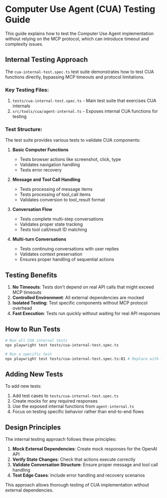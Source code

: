 # Computer Use Agent (CUA) Testing Guide

This guide explains how to test the Computer Use Agent implementation without relying on the MCP protocol, which can introduce timeout and complexity issues.

## Internal Testing Approach

The `cua-internal-test.spec.ts` test suite demonstrates how to test CUA functions directly, bypassing MCP timeouts and protocol limitations.

### Key Testing Files:

1. `tests/cua-internal-test.spec.ts` - Main test suite that exercises CUA internals
2. `src/tools/cua/agent-internal.ts` - Exposes internal CUA functions for testing

### Test Structure:

The test suite provides various tests to validate CUA components:

1. **Basic Computer Functions**
   - Tests browser actions like screenshot, click, type
   - Validates navigation handling
   - Tests error recovery

2. **Message and Tool Call Handling**
   - Tests processing of message items
   - Tests processing of tool_call items
   - Validates conversion to tool_result format

3. **Conversation Flow**
   - Tests complete multi-step conversations
   - Validates proper state tracking
   - Tests tool call/result ID matching

4. **Multi-turn Conversations**
   - Tests continuing conversations with user replies
   - Validates context preservation
   - Ensures proper handling of sequential actions

## Testing Benefits

1. **No Timeouts**: Tests don't depend on real API calls that might exceed MCP timeouts
2. **Controlled Environment**: All external dependencies are mocked
3. **Isolated Testing**: Test specific components without MCP protocol overhead
4. **Fast Execution**: Tests run quickly without waiting for real API responses

## How to Run Tests

```bash
# Run all CUA internal tests
npx playwright test tests/cua-internal-test.spec.ts

# Run a specific test
npx playwright test tests/cua-internal-test.spec.ts:81 # Replace with line number
```

## Adding New Tests

To add new tests:

1. Add test cases to `tests/cua-internal-test.spec.ts`
2. Create mocks for any required responses
3. Use the exposed internal functions from `agent-internal.ts`
4. Focus on testing specific behavior rather than end-to-end flows

## Design Principles

The internal testing approach follows these principles:

1. **Mock External Dependencies**: Create mock responses for the OpenAI API
2. **Verify State Changes**: Check that actions execute correctly
3. **Validate Conversation Structure**: Ensure proper message and tool call handling
4. **Test Edge Cases**: Include error handling and recovery scenarios

This approach allows thorough testing of CUA implementation without external dependencies.